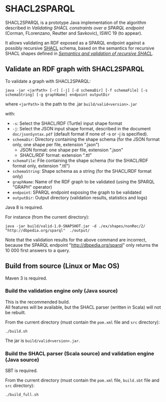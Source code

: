 # SHACL2SPARQL

SHACL2SPARQL is a prototype Java implementation of the algorithm described in
*Validating SHACL constraints over a SPARQL endpoint* (Corman, FLorenzano, Reutter and Savkovic), ISWC 19 (to appear).

It allows validating an RDF exposed as a SPARQL endpoint against a possibly recursive [SHACL](https://www.w3.org/TR/shacl/) schema,
based on the semantics for recursive SHACL shapes defined in
[*Semantics and validation of recursive SHACL*](https://www.inf.unibz.it/krdb/KRDB%20files/tech-reports/KRDB18-01.pdf).


## Validate an RDF graph with SHACL2SPARQL ##

To validate a graph with SHACL2SPARQL:

```
java -jar <jarPath> [-r] [-j] [-d schemaDir] [-f schemaFile] [-s schemaString] [-g graphName] endpoint outputDir
```

where `<jarPath>` is the path to the .jar `build/valid<version>.jar`

with:
* `-s`: Select the SHACL/RDF (Turtle) input shape format
* `-j`: Select the JSON input shape format, described in the document `doc/jsonSyntax.pdf` (default format if none of -s or -j is specified).
* `schemaDir`: Directory containing the shape schema (for the JSON format only, one shape per file, extension ".json")
    - JSON format: one shape per file, extension ".json"
    - SHACL/RDF format: extension ".ttl"
* `schemaFile`: File containing the shape schema (for the SHACL/RDF format only, extension ".ttl")
* `schemaString`: Shape schema as a string (for the SHACL/RDF format only)
* `graphName`: Name of the RDF graph to be validated (using the SPARQL "GRAPH" operator)
* `endpoint`: SPARQL endpoint exposing the graph to be validated
* `outputDir`: Output directory (validation results, statistics and logs)
 
Java 8 is required.

For instance (from the current directory):
```
java -jar build/valid-1.0-SNAPSHOT.jar -d ./ex/shapes/nonRec/2/ "http://dbpedia.org/sparql"  ./output/
```

Note that the validation results for the above command are incorrect, because the SPARQL endpoint "http://dbpedia.org/sparql" only returns the 10 000 first answers to a query.


## Build from source (Linux or Mac OS)

Maven 3 is required.

### Build the validation engine only (Java source)

This is the recommended build.\
All features will be available, but the SHACL parser (written in Scala) will not be rebuilt. 

From the current directory (must contain the `pom.xml` file and `src` directory):
```
./build.sh
```
The jar is `build/valid<version>.jar`.


### Build the SHACL parser (Scala source) and validation engine (Java source)

SBT is required.

From the current directory (must contain the `pom.xml` file, `build.sbt` file and `src` directory):
```
./build_full.sh
```
